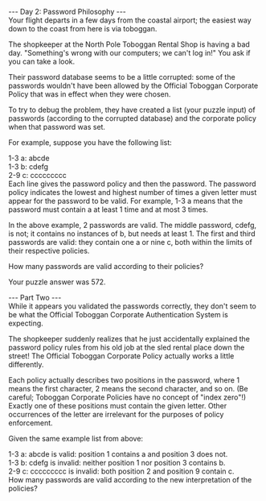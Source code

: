 --- Day 2: Password Philosophy ---  
Your flight departs in a few days from the coastal airport; the easiest way down to the coast from here is via toboggan.  
  
The shopkeeper at the North Pole Toboggan Rental Shop is having a bad day. "Something's wrong with our computers; we can't log in!" You ask if you can take a look.  
  
Their password database seems to be a little corrupted: some of the passwords wouldn't have been allowed by the Official Toboggan Corporate Policy that was in effect when they were chosen.  
  
To try to debug the problem, they have created a list (your puzzle input) of passwords (according to the corrupted database) and the corporate policy when that password was set.  
  
For example, suppose you have the following list:  
  
1-3 a: abcde  
1-3 b: cdefg  
2-9 c: ccccccccc  
Each line gives the password policy and then the password. The password policy indicates the lowest and highest number of times a given letter must appear for the password to be valid. For example, 1-3 a means that the password must contain a at least 1 time and at most 3 times.  
  
In the above example, 2 passwords are valid. The middle password, cdefg, is not; it contains no instances of b, but needs at least 1. The first and third passwords are valid: they contain one a or nine c, both within the limits of their respective policies.  
  
How many passwords are valid according to their policies?  
  
Your puzzle answer was 572.  
  
--- Part Two ---  
While it appears you validated the passwords correctly, they don't seem to be what the Official Toboggan Corporate Authentication System is expecting.  
  
The shopkeeper suddenly realizes that he just accidentally explained the password policy rules from his old job at the sled rental place down the street! The Official Toboggan Corporate Policy actually works a little differently.  
  
Each policy actually describes two positions in the password, where 1 means the first character, 2 means the second character, and so on. (Be careful; Toboggan Corporate Policies have no concept of "index zero"!) Exactly one of these positions must contain the given letter. Other occurrences of the letter are irrelevant for the purposes of policy enforcement.  
  
Given the same example list from above:  
  
1-3 a: abcde is valid: position 1 contains a and position 3 does not.  
1-3 b: cdefg is invalid: neither position 1 nor position 3 contains b.  
2-9 c: ccccccccc is invalid: both position 2 and position 9 contain c.  
How many passwords are valid according to the new interpretation of the policies?  
